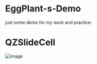 # EggPlant-s-Demo



just some demo for  my work and practice.
# QZSlideCell

 ![image](https://github.com/cpo007/EggPlant-s-Demo/edit/master/SlideCell.gif)
